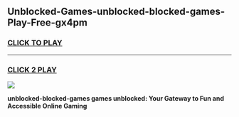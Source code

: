 
## Unblocked-Games-unblocked-blocked-games-Play-Free-gx4pm
<h3>
<a href="https://premium76.site?title=unblocked-blocked-games&ref=19M">CLICK TO PLAY</a></h3>
<hr>

<h3>
<a href="https://premium76.site?title=unblocked-blocked-games&ref=19M">CLICK 2 PLAY</a>
  
</h3>

<a href="https://premium76.site?title=unblocked-blocked-games&ref=19M"><img src="https://clearcache.store/games.png"></a>


**unblocked-blocked-games games unblocked: Your Gateway to Fun and Accessible Online Gaming**
